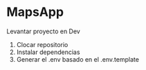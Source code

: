 # MapsApp

Levantar proyecto en Dev

1. Clocar repositorio
2. Instalar dependencias
3. Generar el .env basado en el .env.template
